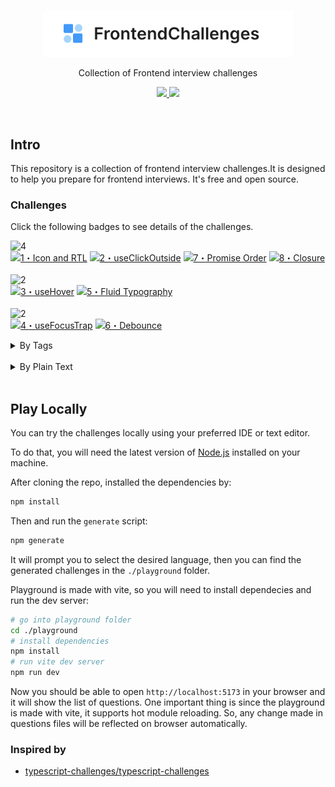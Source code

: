 <p align='center'>
  <img src='./public/images/logo-2.png' width='400'/>
</p>

<p align='center'>Collection of Frontend interview challenges</p>

<p align='center'>
  <a href='hhttps://discord.gg/utqqFmhQmT'>
    <img src='https://img.shields.io/badge/-Discord-yellowgreen?logo=discord&logoColor=white&color=7289da'/>
  </a>
  <a href='https://frontend-challenges.com/play'>
    <img src='https://img.shields.io/badge/Playground-143?logo=javascript&color=0d99ff&logoColor=fff' />
  </a>
</p>

<br>

## Intro

This repository is a collection of frontend interview challenges.It is designed to help you prepare for frontend interviews. It's free and open source.

### Challenges

Click the following badges to see details of the challenges.

<!--challenges-start-->
<img src="https://img.shields.io/badge/easy-4-7aad0c" alt="4"/><br><a href="./questions/0001-easy-rtl-icon/README.md" target="_blank"><img src="https://img.shields.io/badge/-1%E3%83%BBIcon%20and%20RTL-7aad0c" alt="1・Icon and RTL"/></a> <a href="./questions/0002-easy-click-outisde/README.md" target="_blank"><img src="https://img.shields.io/badge/-2%E3%83%BBuseClickOutside-7aad0c" alt="2・useClickOutside"/></a> <a href="./questions/0007-easy-promise-order/README.md" target="_blank"><img src="https://img.shields.io/badge/-7%E3%83%BBPromise%20Order-7aad0c" alt="7・Promise Order"/></a> <a href="./questions/00008-easy-closure/README.md" target="_blank"><img src="https://img.shields.io/badge/-8%E3%83%BBClosure-7aad0c" alt="8・Closure"/></a> <br><br><img src="https://img.shields.io/badge/medium-2-d9901a" alt="2"/><br><a href="./questions/0003-medium-use-hover/README.md" target="_blank"><img src="https://img.shields.io/badge/-3%E3%83%BBuseHover-d9901a" alt="3・useHover"/></a> <a href="./questions/0005-medium-fluid-typography/README.md" target="_blank"><img src="https://img.shields.io/badge/-5%E3%83%BBFluid%20Typography-d9901a" alt="5・Fluid Typography"/></a> <br><br><img src="https://img.shields.io/badge/hard-2-de3d37" alt="2"/><br><a href="./questions/0004-hard-use-focus-trap/README.md" target="_blank"><img src="https://img.shields.io/badge/-4%E3%83%BBuseFocusTrap-de3d37" alt="4・useFocusTrap"/></a> <a href="./questions/0006-hard-debounce/README.md" target="_blank"><img src="https://img.shields.io/badge/-6%E3%83%BBDebounce-de3d37" alt="6・Debounce"/></a> <br><details><summary>By Tags</summary><br><table><tbody><tr><td><img src="https://img.shields.io/badge/-%23closure-999" alt="#closure"/></td><td><a href="./questions/00008-easy-closure/README.md" target="_blank"><img src="https://img.shields.io/badge/-8%E3%83%BBClosure-7aad0c" alt="8・Closure"/></a> <a href="./questions/0006-hard-debounce/README.md" target="_blank"><img src="https://img.shields.io/badge/-6%E3%83%BBDebounce-de3d37" alt="6・Debounce"/></a> </td></tr><tr><td><img src="https://img.shields.io/badge/-%23css-999" alt="#css"/></td><td><a href="./questions/0001-easy-rtl-icon/README.md" target="_blank"><img src="https://img.shields.io/badge/-1%E3%83%BBIcon%20and%20RTL-7aad0c" alt="1・Icon and RTL"/></a> <a href="./questions/0005-medium-fluid-typography/README.md" target="_blank"><img src="https://img.shields.io/badge/-5%E3%83%BBFluid%20Typography-d9901a" alt="5・Fluid Typography"/></a> </td></tr><tr><td><img src="https://img.shields.io/badge/-%23event%20listeners-999" alt="#event listeners"/></td><td><a href="./questions/0002-easy-click-outisde/README.md" target="_blank"><img src="https://img.shields.io/badge/-2%E3%83%BBuseClickOutside-7aad0c" alt="2・useClickOutside"/></a> <a href="./questions/0003-medium-use-hover/README.md" target="_blank"><img src="https://img.shields.io/badge/-3%E3%83%BBuseHover-d9901a" alt="3・useHover"/></a> <a href="./questions/0004-hard-use-focus-trap/README.md" target="_blank"><img src="https://img.shields.io/badge/-4%E3%83%BBuseFocusTrap-de3d37" alt="4・useFocusTrap"/></a> </td></tr><tr><td><img src="https://img.shields.io/badge/-%23event%20loop-999" alt="#event loop"/></td><td><a href="./questions/0007-easy-promise-order/README.md" target="_blank"><img src="https://img.shields.io/badge/-7%E3%83%BBPromise%20Order-7aad0c" alt="7・Promise Order"/></a> </td></tr><tr><td><img src="https://img.shields.io/badge/-%23hooks-999" alt="#hooks"/></td><td><a href="./questions/0002-easy-click-outisde/README.md" target="_blank"><img src="https://img.shields.io/badge/-2%E3%83%BBuseClickOutside-7aad0c" alt="2・useClickOutside"/></a> <a href="./questions/0003-medium-use-hover/README.md" target="_blank"><img src="https://img.shields.io/badge/-3%E3%83%BBuseHover-d9901a" alt="3・useHover"/></a> <a href="./questions/0004-hard-use-focus-trap/README.md" target="_blank"><img src="https://img.shields.io/badge/-4%E3%83%BBuseFocusTrap-de3d37" alt="4・useFocusTrap"/></a> </td></tr><tr><td><img src="https://img.shields.io/badge/-%23icon-999" alt="#icon"/></td><td><a href="./questions/0001-easy-rtl-icon/README.md" target="_blank"><img src="https://img.shields.io/badge/-1%E3%83%BBIcon%20and%20RTL-7aad0c" alt="1・Icon and RTL"/></a> </td></tr><tr><td><img src="https://img.shields.io/badge/-%23javascript-999" alt="#javascript"/></td><td><a href="./questions/0007-easy-promise-order/README.md" target="_blank"><img src="https://img.shields.io/badge/-7%E3%83%BBPromise%20Order-7aad0c" alt="7・Promise Order"/></a> <a href="./questions/00008-easy-closure/README.md" target="_blank"><img src="https://img.shields.io/badge/-8%E3%83%BBClosure-7aad0c" alt="8・Closure"/></a> <a href="./questions/0006-hard-debounce/README.md" target="_blank"><img src="https://img.shields.io/badge/-6%E3%83%BBDebounce-de3d37" alt="6・Debounce"/></a> </td></tr><tr><td><img src="https://img.shields.io/badge/-%23logical%20properties-999" alt="#logical properties"/></td><td><a href="./questions/0001-easy-rtl-icon/README.md" target="_blank"><img src="https://img.shields.io/badge/-1%E3%83%BBIcon%20and%20RTL-7aad0c" alt="1・Icon and RTL"/></a> </td></tr><tr><td><img src="https://img.shields.io/badge/-%23promise-999" alt="#promise"/></td><td><a href="./questions/0007-easy-promise-order/README.md" target="_blank"><img src="https://img.shields.io/badge/-7%E3%83%BBPromise%20Order-7aad0c" alt="7・Promise Order"/></a> </td></tr><tr><td><img src="https://img.shields.io/badge/-%23react-999" alt="#react"/></td><td><a href="./questions/0002-easy-click-outisde/README.md" target="_blank"><img src="https://img.shields.io/badge/-2%E3%83%BBuseClickOutside-7aad0c" alt="2・useClickOutside"/></a> <a href="./questions/0003-medium-use-hover/README.md" target="_blank"><img src="https://img.shields.io/badge/-3%E3%83%BBuseHover-d9901a" alt="3・useHover"/></a> <a href="./questions/0004-hard-use-focus-trap/README.md" target="_blank"><img src="https://img.shields.io/badge/-4%E3%83%BBuseFocusTrap-de3d37" alt="4・useFocusTrap"/></a> </td></tr><tr><td><img src="https://img.shields.io/badge/-%23rtl-999" alt="#rtl"/></td><td><a href="./questions/0001-easy-rtl-icon/README.md" target="_blank"><img src="https://img.shields.io/badge/-1%E3%83%BBIcon%20and%20RTL-7aad0c" alt="1・Icon and RTL"/></a> </td></tr><tr><td><img src="https://img.shields.io/badge/-%23typography-999" alt="#typography"/></td><td><a href="./questions/0005-medium-fluid-typography/README.md" target="_blank"><img src="https://img.shields.io/badge/-5%E3%83%BBFluid%20Typography-d9901a" alt="5・Fluid Typography"/></a> </td></tr><tr><td><code>&nbsp;&nbsp;&nbsp;&nbsp;&nbsp;&nbsp;&nbsp;&nbsp;&nbsp;&nbsp;</code></td><td></td></tr></tbody></table></details><br><details><summary>By Plain Text</summary><br><h3>easy (4)</h3><ul><li><a href="./questions/0001-easy-rtl-icon/README.md" target="_blank">1・Icon and RTL</a> </li><li><a href="./questions/0002-easy-click-outisde/README.md" target="_blank">2・useClickOutside</a> </li><li><a href="./questions/0007-easy-promise-order/README.md" target="_blank">7・Promise Order</a> </li><li><a href="./questions/00008-easy-closure/README.md" target="_blank">8・Closure</a> </li></ul><h3>medium (2)</h3><ul><li><a href="./questions/0003-medium-use-hover/README.md" target="_blank">3・useHover</a> </li><li><a href="./questions/0005-medium-fluid-typography/README.md" target="_blank">5・Fluid Typography</a> </li></ul><h3>hard (2)</h3><ul><li><a href="./questions/0004-hard-use-focus-trap/README.md" target="_blank">4・useFocusTrap</a> </li><li><a href="./questions/0006-hard-debounce/README.md" target="_blank">6・Debounce</a> </li></ul></details><br>
<!--challenges-end-->

## Play Locally

You can try the challenges locally using your preferred IDE or text editor.

To do that, you will need the latest version of [Node.js](https://nodejs.org/) installed on your machine.

After cloning the repo, installed the dependencies by:

```bash
npm install
```

Then and run the `generate` script:

```bash
npm generate
```

It will prompt you to select the desired language, then you can find the generated challenges in the `./playground` folder.

Playground is made with vite, so you will need to install dependecies and run the dev server:

```bash
# go into playground folder
cd ./playground
# install dependencies
npm install
# run vite dev server
npm run dev
```
Now you should be able to open `http://localhost:5173` in your browser and it will show the list of questions. 
One important thing is since the playground is made with vite, it supports hot module reloading. So, any change made in questions files will be reflected on browser automatically.

### Inspired by

- [typescript-challenges/typescript-challenges](https://github.com/typescript-challenges/typescript-challenges)
